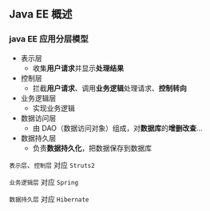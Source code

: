 ## Java EE 概述

### java EE 应用分层模型

- 表示层
  - 收集**用户请求**并显示**处理结果**
- 控制层
  - 拦截**用户请求**、调用**业务逻辑**处理请求、**控制转向**
- 业务逻辑层
  - 实现业务逻辑
- 数据访问层
  - 由 DAO（数据访问对象）组成，对**数据库**的**增删改查**...
- 数据持久层
  - 负责**数据持久化**，把数据保存到数据库

`表示层`、`控制层` 对应 `Struts2`

`业务逻辑层` 对应 `Spring`

`数据持久层` 对应 `Hibernate`

